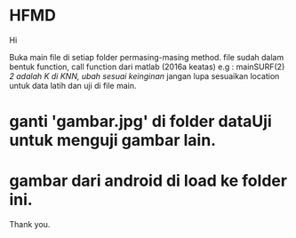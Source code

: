 # HFMD

Hi

Buka main file di setiap folder permasing-masing method.
file sudah dalam bentuk function, call function dari matlab (2016a keatas) e.g : mainSURF(2) *2 adalah K di KNN, ubah sesuai keinginan*
jangan lupa sesuaikan location untuk data latih dan uji di file main.
# ganti 'gambar.jpg' di folder dataUji untuk menguji gambar lain.
# gambar dari android di load ke folder ini.

Thank you.
